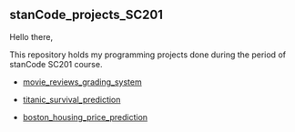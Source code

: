 ## stanCode_projects_SC201

Hello there,

This repository holds my programming projects done during the period of stanCode SC201 course.


* [movie_reviews_grading_system]()
  

* [titanic_survival_prediction]()
  

* [boston_housing_price_prediction]()
  
  
